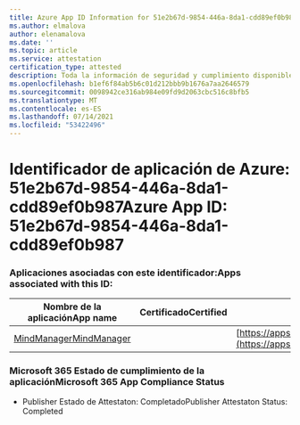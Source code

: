 ```yaml
---
title: Azure App ID Information for 51e2b67d-9854-446a-8da1-cdd89ef0b987
ms.author: elmalova
author: elenamalova
ms.date: ''
ms.topic: article
ms.service: attestation
certification_type: attested
description: Toda la información de seguridad y cumplimiento disponible para 51e2b67d-9854-446a-8da1-cdd89ef0b987.
ms.openlocfilehash: b1ef6f84ab5b6c01d212bbb9b1676a7aa2646579
ms.sourcegitcommit: 0098942ce316ab984e09fd9d2063cbc516c8bfb5
ms.translationtype: MT
ms.contentlocale: es-ES
ms.lasthandoff: 07/14/2021
ms.locfileid: "53422496"
---
```

# <a name="azure-app-id-51e2b67d-9854-446a-8da1-cdd89ef0b987"></a><span data-ttu-id="6ea52-103">Identificador de aplicación de Azure: 51e2b67d-9854-446a-8da1-cdd89ef0b987</span><span class="sxs-lookup"><span data-stu-id="6ea52-103">Azure App ID: 51e2b67d-9854-446a-8da1-cdd89ef0b987</span></span>


### <a name="apps-associated-with-this-id"></a><span data-ttu-id="6ea52-104">Aplicaciones asociadas con este identificador:</span><span class="sxs-lookup"><span data-stu-id="6ea52-104">Apps associated with this ID:</span></span>
| <span data-ttu-id="6ea52-105">**Nombre de la aplicación**</span><span class="sxs-lookup"><span data-stu-id="6ea52-105">**App name**</span></span> | <span data-ttu-id="6ea52-106">**Certificado**</span><span class="sxs-lookup"><span data-stu-id="6ea52-106">**Certified**</span></span> | <span data-ttu-id="6ea52-107">**Ver en AppSource**</span><span class="sxs-lookup"><span data-stu-id="6ea52-107">**View in AppSource**</span></span> |
|-|-|-|
| [<span data-ttu-id="6ea52-108">MindManager</span><span class="sxs-lookup"><span data-stu-id="6ea52-108">MindManager</span></span>](https://docs.microsoft.com/en-us/microsoft-365-app-certification/forward/WA200002261) |  | [https://appsource.microsoft.com/product/office/WA200002261](https://appsource.microsoft.com/product/office/WA200002261) |

### <a name="microsoft-365-app-compliance-status"></a><span data-ttu-id="6ea52-109">Microsoft 365 Estado de cumplimiento de la aplicación</span><span class="sxs-lookup"><span data-stu-id="6ea52-109">Microsoft 365 App Compliance Status</span></span>
- <span data-ttu-id="6ea52-110">Publisher Estado de Attestaton: Completado</span><span class="sxs-lookup"><span data-stu-id="6ea52-110">Publisher Attestaton Status: Completed</span></span>
